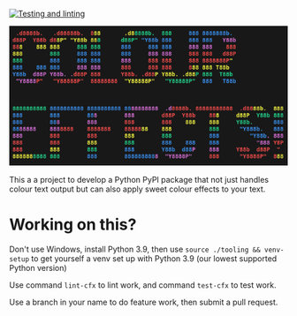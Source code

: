 [![Testing and linting](https://github.com/Max-Derner/colour_effects/actions/workflows/python-testing.yml/badge.svg?branch=main)](https://github.com/Max-Derner/colour_effects/actions/workflows/python-testing.yml)


![promo image](./README_IMGS/promo_img.png)

This a a project to develop a Python PyPI package that not just handles colour text output but can also apply sweet colour effects to your text.

# Working on this?
Don't use Windows, install Python 3.9, then use `source ./tooling && venv-setup` to get yourself a venv set up with Python 3.9 (our lowest supported Python version)

Use command `lint-cfx` to lint work, and command `test-cfx` to test work.

Use a branch in your name to do feature work, then submit a pull request.